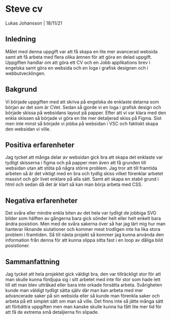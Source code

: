 # Steve cv

Lukas Johansson | 18/11/21

## Inledning
Målet med denna uppgift var att få skapa en lite mer avancerad websida samt att få arbeta med flera olika ämnen för att göra en delad uppgift. Uppgiften handlar om att göra ett CV och en Jobb applikations brev i engelska samt göra en websida och en loga i grafisk designen och i webbutvecklingen. 

## Bakgrund
Vi började uppgiften med att skriva på engelska de enklaste delarna som början av det som är CVet. Sedan så gjorde vi en loga i grafisk design och började skissa på websidans layout på papper. Efter att vi var klara med den enkla skissen så började vi göra en lite mer detaljerad skiss på Figma. Sist men inte minst så började vi jobba på websidan i VSC och faktiskt skapa den websidan vi ville. 

## Positiva erfarenheter
Jag tycket att många delar av websidan gick bra att skapa det enklaste var tydligt skisserna i figma och på papper men även att få grunden till websidan utan att stöta på några större problem. Jag tror att till framtida arbeten så är det viktigt med en bra och tydlig skiss vilket förenklar arbetet massivt och gör livet enklare på alla sätt. Samt att skapa en stabil grund i html och sedan då det är klart så kan man börja arbeta med CSS. 

## Negativa erfarenheter
Det svåra eller mindre enkla biten av det hela var tydligt de jobbiga SVG bilder som hälften av gångerna bara gick sönder helt eller helt enkelt bara ändra posistion. Men med de svåra sakerna över så har jag lärt mig hur man hanterar liknande siutationer och kommer mest trodligen inte ha lika stora problem i framtiden. Så till nästa projekt så kommer jag kunna använda den information från denna för att kunna slippa sitta fast i en loop av dåliga bild posistioner.

## Sammanfattning
Jag tycket att hela projektet gick väldigt bra, den var tillräckligt stor för att man skulle kunna fördjupa sig i sitt arbetet med inte för stor som hade lett till att man blev uttråkad eller bara inte orkade forsätta arbeta. Svårigheten kunde man väldigt tydligt sätta själv där man kan arbeta med mer advancerade saker på sin websida eller så kunde man förenkla saker och arbeta på ett simplet sätt om man så ville. Det finns inte så jätte många sätt att förbättra uppgiften men man kanske skulle kunna ha fått lite mer tid för att få de extrema små detaljierna fin slipade.
